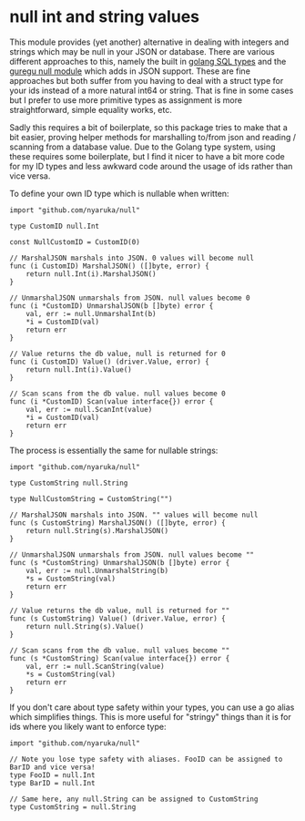 # null int and string values

This module provides (yet another) alternative in dealing with integers and strings which may be null in your JSON or 
database. There are various different approaches to this, namely the built in [golang SQL types](https://golang.org/pkg/database/sql/#NullInt64)
and the [guregu null module](https://github.com/guregu/null) which adds in JSON support. These are fine approaches but 
both suffer from you having to deal with a struct type for your ids instead of a more natural int64 or string. That is fine
in some cases but I prefer to use more primitive types as assignment is more straightforward, simple equality works, etc.

Sadly this requires a bit of boilerplate, so this package tries to make that a bit easier, proving helper methods for marshalling to/from
json and reading / scanning from a database value. Due to the Golang type system, using these requires some boilerplate, but I find it nicer
to have a bit more code for my ID types and less awkward code around the usage of ids rather than vice versa.

To define your own ID type which is nullable when written:

```golang
import "github.com/nyaruka/null"

type CustomID null.Int

const NullCustomID = CustomID(0)

// MarshalJSON marshals into JSON. 0 values will become null
func (i CustomID) MarshalJSON() ([]byte, error) {
	return null.Int(i).MarshalJSON()
}

// UnmarshalJSON unmarshals from JSON. null values become 0
func (i *CustomID) UnmarshalJSON(b []byte) error {
	val, err := null.UnmarshalInt(b)
	*i = CustomID(val)
	return err
}

// Value returns the db value, null is returned for 0
func (i CustomID) Value() (driver.Value, error) {
	return null.Int(i).Value()
}

// Scan scans from the db value. null values become 0
func (i *CustomID) Scan(value interface{}) error {
	val, err := null.ScanInt(value)
	*i = CustomID(val)
	return err
}
```

The process is essentially the same for nullable strings:

```golang
import "github.com/nyaruka/null"

type CustomString null.String

type NullCustomString = CustomString("")

// MarshalJSON marshals into JSON. "" values will become null
func (s CustomString) MarshalJSON() ([]byte, error) {
	return null.String(s).MarshalJSON()
}

// UnmarshalJSON unmarshals from JSON. null values become ""
func (s *CustomString) UnmarshalJSON(b []byte) error {
	val, err := null.UnmarshalString(b)
	*s = CustomString(val)
	return err
}

// Value returns the db value, null is returned for ""
func (s CustomString) Value() (driver.Value, error) {
	return null.String(s).Value()
}

// Scan scans from the db value. null values become ""
func (s *CustomString) Scan(value interface{}) error {
	val, err := null.ScanString(value)
	*s = CustomString(val)
	return err
}
```

If you don't care about type safety within your types, you can use a go alias which simplifies things. This is more
useful for "stringy" things than it is for ids where you likely want to enforce type:

```golang
import "github.com/nyaruka/null"

// Note you lose type safety with aliases. FooID can be assigned to BarID and vice versa!
type FooID = null.Int
type BarID = null.Int

// Same here, any null.String can be assigned to CustomString
type CustomString = null.String
```

